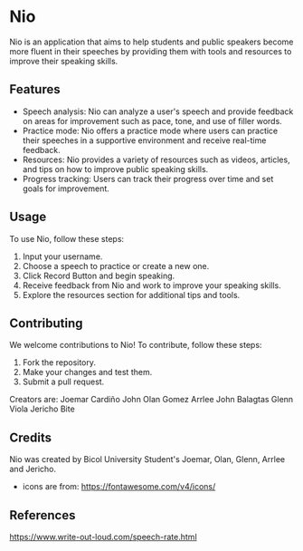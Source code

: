 # Nio

Nio is an application that aims to help students and public speakers become more fluent in their speeches by providing them with tools and resources to improve their speaking skills.

## Features

- Speech analysis: Nio can analyze a user's speech and provide feedback on areas for improvement such as pace, tone, and use of filler words.
- Practice mode: Nio offers a practice mode where users can practice their speeches in a supportive environment and receive real-time feedback.
- Resources: Nio provides a variety of resources such as videos, articles, and tips on how to improve public speaking skills.
- Progress tracking: Users can track their progress over time and set goals for improvement.

## Usage

To use Nio, follow these steps:

1. Input your username.
2. Choose a speech to practice or create a new one.
3. Click Record Button and begin speaking.
4. Receive feedback from Nio and work to improve your speaking skills.
5. Explore the resources section for additional tips and tools.

## Contributing

We welcome contributions to Nio! To contribute, follow these steps:

1. Fork the repository.
2. Make your changes and test them.
3. Submit a pull request.

Creators are:
Joemar Cardiño
John Olan Gomez
Arrlee John Balagtas
Glenn Viola
Jericho Bite


## Credits

Nio was created by Bicol University Student's Joemar, Olan, Glenn, Arrlee and Jericho.

- icons are from: <https://fontawesome.com/v4/icons/>

## References

<https://www.write-out-loud.com/speech-rate.html>

